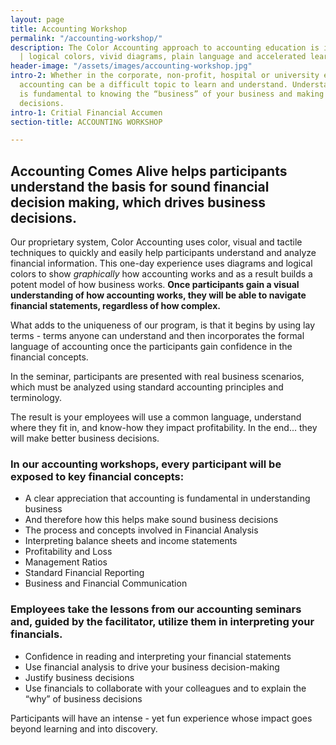 ```yaml
---
layout: page
title: Accounting Workshop
permalink: "/accounting-workshop/"
description: The Color Accounting approach to accounting education is interactive
  | logical colors, vivid diagrams, plain language and accelerated learning techniques.
header-image: "/assets/images/accounting-workshop.jpg"
intro-2: Whether in the corporate, non-profit, hospital or university environment,
  accounting can be a difficult topic to learn and understand. Understanding accounting
  is fundamental to knowing the “business” of your business and making sound business
  decisions.
intro-1: Critial Financial Accumen
section-title: ACCOUNTING WORKSHOP

---
```

## Accounting Comes Alive helps participants understand the basis for sound financial decision making, which drives business decisions.

Our proprietary system, Color Accounting uses color, visual and tactile techniques to quickly and easily help participants understand and analyze financial information. This one-day experience uses diagrams and logical colors to show _graphically_ how accounting works and as a result builds a potent model of how business works. **Once participants gain a visual understanding of how accounting works, they will be able to navigate financial statements, regardless of how complex.**

What adds to the uniqueness of our program, is that it begins by using lay terms - terms anyone can understand and then incorporates the formal language of accounting once the participants gain confidence in the financial concepts. 

In the seminar, participants are presented with real business scenarios, which must be analyzed using standard accounting principles and terminology. 

The result is your employees will use a common language, understand where they fit in, and know-how they impact profitability. In the end... they will make better business decisions.

### In our accounting workshops, every participant will be exposed to key financial concepts:

* A clear appreciation that accounting is fundamental in understanding business
* And therefore how this helps make sound business decisions
* The process and concepts involved in Financial Analysis
* Interpreting balance sheets and income statements
* Profitability and Loss
* Management Ratios
* Standard Financial Reporting
* Business and Financial Communication

### Employees take the lessons from our accounting seminars and, guided by the facilitator, utilize them in interpreting your financials.

* Confidence in reading and interpreting your financial statements
* Use financial analysis to drive your business decision-making
* Justify business decisions
* Use financials to collaborate with your colleagues and to explain the “why” of  business decisions

Participants will have an intense - yet fun experience whose impact goes beyond learning and into discovery.